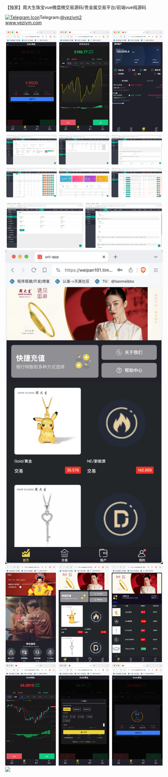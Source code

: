 【独家】周大生珠宝vue微盘微交易源码/贵金属交易平台/前端vue纯源码<p dir="auto"><a target="_blank" rel="noopener noreferrer nofollow" href="https://camo.githubusercontent.com/d614d90677fbc2e34c7c62ebc68c82379d87a57c4beaf05af65fec7ba6b72e36/68747470733a2f2f63646e2d69636f6e732d706e672e666c617469636f6e2e636f6d2f3531322f323131312f323131313634362e706e67"><img src="https://camo.githubusercontent.com/d614d90677fbc2e34c7c62ebc68c82379d87a57c4beaf05af65fec7ba6b72e36/68747470733a2f2f63646e2d69636f6e732d706e672e666c617469636f6e2e636f6d2f3531322f323131312f323131313634362e706e67" alt="Telegram Icon" style="width: 16px; max-width: 100%;" data-canonical-src="https://cdn-icons-png.flaticon.com/512/2111/2111646.png"></a>Telegram:<a href="https://t.me/yeziym2" rel="nofollow">@yeziym2</a><br><a href="https://www.yeziym.com/">www.yeziym.com</a></p><img src="https://github.com/yeziym/nFlDMY91Rh/blob/main/n9Qwa.png"><img src="https://github.com/yeziym/nFlDMY91Rh/blob/main/NGKzq.png"><img src="https://github.com/yeziym/nFlDMY91Rh/blob/main/UDrNo.png"><img src="https://github.com/yeziym/nFlDMY91Rh/blob/main/NpJzM.png"><img src="https://github.com/yeziym/nFlDMY91Rh/blob/main/zeHeH.png"><img src="https://github.com/yeziym/nFlDMY91Rh/blob/main/eKgIL.png"><img src="https://github.com/yeziym/nFlDMY91Rh/blob/main/0FV4f.png">